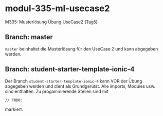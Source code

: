 # modul-335-ml-usecase2

M335: Musterlösung Übung UseCase2 (Tag5)

## Branch: master
`master`  beinhaltet die Musterlösung für den UseCase 2 und kann abgegeben werden.

## Branch: student-starter-template-ionic-4
Der Branch `student-starter-template-ionic-4` kann VOR der Übung abgegeben werden und dient als Grundgerütst. Alle imports, Modules usw. sind enthalten.
Zu progammierende Stellen sind mit
```
// TODO:
```
markiert.
